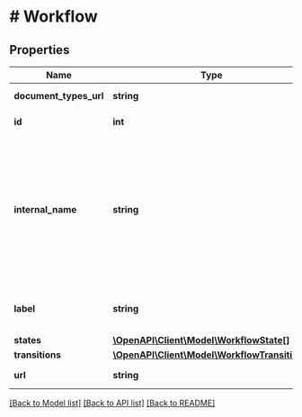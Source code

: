 # # Workflow

## Properties

Name | Type | Description | Notes
------------ | ------------- | ------------- | -------------
**document_types_url** | **string** |  | [optional] [readonly] 
**id** | **int** |  | [optional] [readonly] 
**internal_name** | **string** | This value will be used by other apps to reference this workflow. Can only contain letters, numbers, and underscores. | 
**label** | **string** | A short text to describe the workflow. | 
**states** | [**\OpenAPI\Client\Model\WorkflowState[]**](WorkflowState.md) |  | [optional] 
**transitions** | [**\OpenAPI\Client\Model\WorkflowTransition[]**](WorkflowTransition.md) |  | [optional] 
**url** | **string** |  | [optional] [readonly] 

[[Back to Model list]](../../README.md#documentation-for-models) [[Back to API list]](../../README.md#documentation-for-api-endpoints) [[Back to README]](../../README.md)



